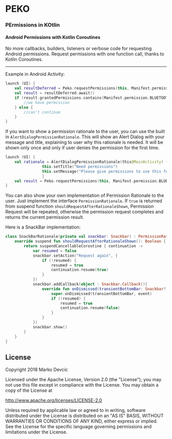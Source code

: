 # PEKO
### PErmissions in KOtlin


#### Android Permissions with Kotlin Coroutines
No more callbacks, builders, listeners or verbose code for requesting Android permissions.
Request permissions with one function call, thanks to Kotlin Coroutines.

***

Example in Android Activity:
```kotlin
launch (UI) {
    val resultDeferred = Peko.requestPermissions(this, Manifest.permission.BLUETOOTH)
    val result = resultDeferred.await()
    if (result.grantedPermissions.contains(Manifest.permission.BLUETOOTH)) {
        //we have permission
    } else {
        //can't continue
    }
}
```

If you want to show a permission rationale to the user, you can use the built in `AlertDialogPermissionRationale`. This will show an Alert Dialog with your message and title, explaining to user why this rationale is needed. It will be shown only once and only if user denies the permission for the first time.

```kotlin
launch (UI) {
    val rationale = AlertDialogPermissionRationale(this@MainActivity) {
				this.setTitle("Need permissions")
				this.setMessage("Please give permissions to use this feature")	
				}
	val result = Peko.requestPermissions(this, Manifest.permission.BLUETOOTH, rationale = rationale).await()
}
```

You can also show your own implementation of Permission Rationale to the user. Just implement the interface `PermissionRationale`. If `true` is returned from suspend function `shouldRequestAfterRationaleShown`, Permission Request will be repeated, otherwise the permission request completes and returns the current permission result.

Here is a SnackBar implementation:
```kotlin
class SnackBarRationale(private val snackbar: Snackbar) : PermissionRationale {
	override suspend fun shouldRequestAfterRationaleShown(): Boolean {
		return suspendCancellableCoroutine { continuation ->
			var resumed = false
			snackbar.setAction("Request again", {
				if (!resumed) {
					resumed = true
					continuation.resume(true)
				}
			})
			snackbar.addCallback(object : Snackbar.Callback(){
				override fun onDismissed(transientBottomBar: Snackbar?, event: Int) {
					super.onDismissed(transientBottomBar, event)
					if (!resumed) {
						resumed = true
						continuation.resume(false)
					}
				}
			})
			snackbar.show()
		}
	}
}
```

## License
Copyright 2018 Marko Devcic

Licensed under the Apache License, Version 2.0 (the "License");
you may not use this file except in compliance with the License.
You may obtain a copy of the License at

   http://www.apache.org/licenses/LICENSE-2.0

Unless required by applicable law or agreed to in writing, software
distributed under the License is distributed on an "AS IS" BASIS,
WITHOUT WARRANTIES OR CONDITIONS OF ANY KIND, either express or implied.
See the License for the specific language governing permissions and
limitations under the License.
